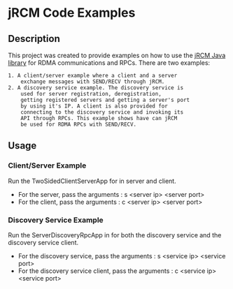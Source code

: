 # jRCM Code Examples

## Description
This project was created to provide examples on how to use the 
[jRCM Java library](https://github.com/JohnArg/jrcm) for RDMA
communications and RPCs.
There are two examples:

    1. A client/server example where a client and a server
        exchange messages with SEND/RECV through jRCM. 
    2. A discovery service example. The discovery service is 
        used for server registration, deregistration, 
        getting registered servers and getting a server's port
        by using it's IP. A client is also provided for 
        connecting to the discovery service and invoking its
        API through RPCs. This example shows have can jRCM
        be used for RDMA RPCs with SEND/RECV.

## Usage

### Client/Server Example

Run the TwoSidedClientServerApp for in server and client.

* For the server, pass the arguments : s \<server ip\> \<server port\>
* For the client, pass the arguments : c \<server ip\> \<server port\>

### Discovery Service Example

Run the ServerDiscoveryRpcApp in for both the discovery service
and the discovery service client.

* For the discovery service, pass the arguments : s \<service ip\> \<service port\>
* For the discovery service client, pass the arguments : c \<service ip\> \<service port\>